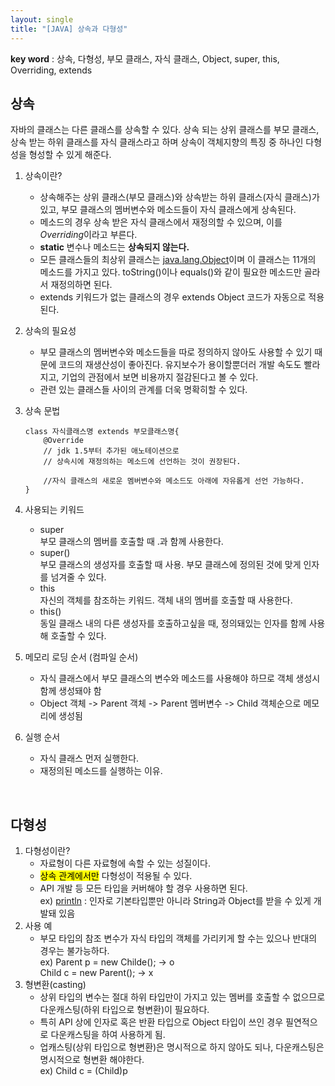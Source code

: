 ```yaml
---
layout: single
title: "[JAVA] 상속과 다형성"
---
```


**key word** : 상속, 다형성, 부모 클래스, 자식 클래스, Object, super, this, Overriding, extends

## 상속

자바의 클래스는 다른 클래스를 상속할 수 있다. 상속 되는 상위 클래스를 부모 클래스, 상속 받는 하위 클래스를 자식 클래스라고 하며 상속이 객체지향의 특징 중 하나인 다형성을 형성할 수 있게 해준다.

1. 상속이란?
   - 상속해주는 상위 클래스(부모 클래스)와 상속받는 하위 클래스(자식 클래스)가 있고, 부모 클래스의 멤버변수와 메소드들이 자식 클래스에게 상속된다.
   - 메소드의 경우 상속 받은 자식 클래스에서 재정의할 수 있으며, 이를 *Overriding*이라고 부른다.
   - **static** 변수나 메소드는 **상속되지 않는다.**
   - 모든 클래스들의 최상위 클래스는 [java.lang.Object](https://docs.oracle.com/javase/8/docs/api/)이며 이 클래스는 11개의 메소드를 가지고 있다. toString()이나 equals()와 같이 필요한 메소드만 골라서 재정의하면 된다.
   - extends 키워드가 없는 클래스의 경우 extends Object 코드가 자동으로 적용된다.
2. 상속의 필요성
   - 부모 클래스의 멤버변수와 메소드들을 따로 정의하지 않아도 사용할 수 있기 때문에 코드의 재생산성이 좋아진다. 유지보수가 용이할뿐더러 개발 속도도 빨라지고, 기업의 관점에서 보면 비용까지 절감된다고 볼 수 있다.
   - 관련 있는 클래스들 사이의 관계를 더욱 명확히할 수 있다.
3. 상속 문법

   ```
   class 자식클래스명 extends 부모클래스명{
       @Override
       // jdk 1.5부터 추가된 애노테이션으로
       // 상속시에 재정의하는 메소드에 선언하는 것이 권장된다.

       //자식 클래스의 새로운 멤버변수와 메소드도 아래에 자유롭게 선언 가능하다.
   }
   ```

4. 사용되는 키워드

   - super
     <br>부모 클래스의 멤버를 호출할 때 .과 함께 사용한다.
   - super()
     <br>부모 클래스의 생성자를 호출할 때 사용. 부모 클래스에 정의된 것에 맞게 인자를 넘겨줄 수 있다.
   - this
     <br>자신의 객체를 참조하는 키워드. 객체 내의 멤버를 호출할 때 사용한다.
   - this()
     <br>동일 클래스 내의 다른 생성자를 호출하고싶을 때, 정의돼있는 인자를 함께 사용해 호출할 수 있다.

5. 메모리 로딩 순서 (컴파일 순서)
   - 자식 클래스에서 부모 클래스의 변수와 메소드를 사용해야 하므로 객체 생성시 함께 생성돼야 함
   - Object 객체 -> Parent 객체 -> Parent 멤버변수 -> Child 객체순으로 메모리에 생성됨
6. 실행 순서
   - 자식 클래스 먼저 실행한다.
   - 재정의된 메소드를 실행하는 이유.

<br>

## 다형성

1. 다형성이란?
   - 자료형이 다른 자료형에 속할 수 있는 성질이다.
   - <mark>상속 관계에서만</mark> 다형성이 적용될 수 있다.
   - API 개발 등 모든 타입을 커버해야 할 경우 사용하면 된다.
     <br>
     ex) [println](https://docs.oracle.com/en/java/javase/11/docs/api/java.base/java/io/PrintStream.html#field.summary) : 인자로 기본타입뿐만 아니라 String과 Object를 받을 수 있게 개발돼 있음
2. 사용 예
   - 부모 타입의 참조 변수가 자식 타입의 객체를 가리키게 할 수는 있으나 반대의 경우는 불가능하다.
     <br>
     ex) Parent p = new Childe(); -> o
     <br>
     Child c = new Parent(); -> x
3. 형변환(casting)
   - 상위 타입의 변수는 절대 하위 타입만이 가지고 있는 멤버를 호출할 수 없으므로 다운캐스팅(하위 타입으로 형변환)이 필요하다.
   - 특히 API 상에 인자로 혹은 반환 타입으로 Object 타입이 쓰인 경우 필연적으로 다운캐스팅을 하여 사용하게 됨.
   - 업캐스팅(상위 타입으로 형변환)은 명시적으로 하지 않아도 되나, 다운캐스팅은 명시적으로 형변환 해야한다.
     <br>
     ex) Child c = (Child)p
